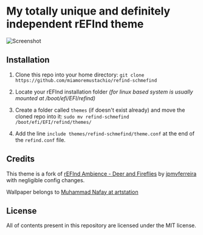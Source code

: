 # My totally unique and definitely independent rEFInd theme

![Screenshot](screenshot.bmp)

## Installation

1. Clone this repo into your home directory:
`git clone https://github.com/miamoremustachio/refind-schmefind`

2. Locate your rEFInd installation folder
_(for linux based system is usually mounted at /boot/efi/EFI/refind)_

3. Create a folder called `themes` (if doesn't exist already) and move the cloned repo into it:
`sudo mv refind-schmefind /boot/efi/EFI/refind/themes/`

4. Add the line `include themes/refind-schmefind/theme.conf` at the end of the `refind.conf` file.

## Credits

This theme is a fork of [rEFInd Ambience - Deer and Fireflies](https://github.com/jpmvferreira/refind-ambience-deer-and-fireflies) by [jpmvferreira](https://github.com/jpmvferreira) with negligible config changes.

Wallpaper belongs to [Muhammad Nafay at artstation](https://www.artstation.com/artwork/xgrb2)

## License

All of contents present in this repository are licensed under the MIT license.
